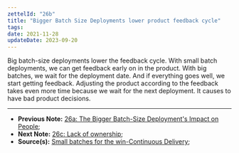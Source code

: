 ```yaml
---
zettelId: "26b"
title: "Bigger Batch Size Deployments lower product feedback cycle"
tags:
date: 2021-11-28
updateDate: 2023-09-20
---
```


Big batch-size deployments lower the feedback cycle. With small batch deployments, we can get feedback early on in the product. With big batches, we wait for the deployment date. And if everything goes well, we start getting feedback. Adjusting the product according to the feedback takes even more time because we wait for the next deployment. It causes to have bad product decisions.

---

- **Previous Note:** [26a: The Bigger Batch-Size Deployment's Impact on People](/notes/26a/);
- **Next Note:** [26c: Lack of ownership](/notes/26c/);
- **Source(s):** [Small batches for the win-Continuous Delivery](https://www.eferro.net/2021/01/small-batches-for-win-continuous.html);
